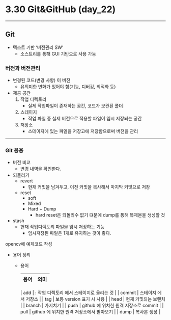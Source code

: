 # 3.30 Git&GitHub (day_22)

---

## Git

- 텍스트 기반 ‘버전관리 SW’
    - 소스트리를 통해 GUI 기반으로 사용 가능

### 버전과 버전관리

- 변경된 코드(변경 사항) 이 버전
    - 유의미한 변화가 있어야 함(기능, 디버깅, 최적화 등)
- 제공 공간
    1. 작업 디렉토리
        - 실제 작업파일이 존재하는 공간, 코드가 보관된 폴더
    2. 스테이지
        - 작업 파일 중 실제 버전으로 적용할 파일이 임시 저장되는 공간
    3. 저장소
        - 스테이지에 있는 파일을 저장고에 저장함으로써 버전을 관리

---

### Git 응용

- 버전 비교
    - 변경 내역을 확인한다.
- 되돌리기
    - revert
        - 현재 커밋을 남겨두고, 이전 커밋을 복사해서 마지막 커밋으로 저장
    - reset
        - soft
        - Mixed
        - Hard + Dump
            - hard reset은 되돌리수 없기 떄문에 dump를 통해 복제본을 생성할 것
- stash
    - 현재 작업디렉토리 파일을 임시 저장하는 기능
        - 임시저장된 파일은 1개로 유지하는 것이 좋다.

opencv에 예제코드 작성

- 용어 정리
    - 용어
        
        
        | 용어 | 의미 |
        | --- | --- |
        | 
        add 
         | : 작업 디렉토리 에서 스테이지로 올리는 것 |
        | commit |  스테이지 에서 저장소 |
        | tag | 보통 version 표기 시 사용 |
        | head | 현재 커밋되는 브랜치  |
        | branch | 가지치기 |
        | push | github 에 위치한 원격 저장소로 commit |
        | pull | github 에 위치한 원격 저장소에서 받아오기 |
        | dump | 복사본 생성 |